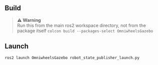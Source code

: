 ## Build
> **⚠️ Warning**  
> Run this from the main ros2 workspace directory, not from the package itself
`colcon build --packages-select OmniwheelsGazebo`
## Launch
`ros2 launch OmniwheelsGazebo robot_state_publisher_launch.py`